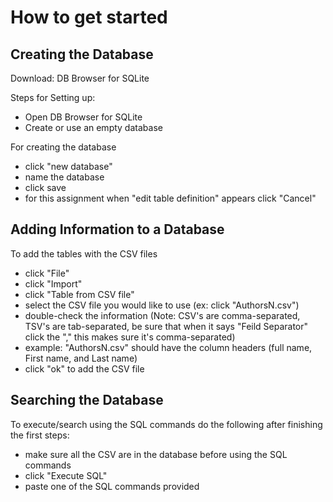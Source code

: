 # How to get started 
## Creating the Database 
Download: DB Browser for SQLite

Steps for Setting up:
- Open DB Browser for SQLite
- Create or use an empty database

For creating the database
- click "new database"
- name the database
- click save
- for this assignment when "edit table definition" appears click "Cancel" 

## Adding Information to a Database
To add the tables with the CSV files
- click "File"
- click "Import"
- click "Table from CSV file"
- select the CSV file you would like to use (ex: click "AuthorsN.csv")
- double-check the information (Note: CSV's are comma-separated, TSV's are tab-separated, be sure that when it says "Feild Separator" click the "," this makes sure it's comma-separated)
- example: "AuthorsN.csv" should have the column headers (full name, First name,	and Last name)
- click "ok" to add the CSV file

## Searching the Database
To execute/search using the SQL commands do the following after finishing the first steps:
- make sure all the CSV are in the database before using the SQL commands
- click "Execute SQL"
- paste one of the SQL commands provided
